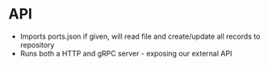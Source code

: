 # API

- Imports ports.json if given, will read file and create/update all records to repository
- Runs both a HTTP and gRPC server - exposing our external API
